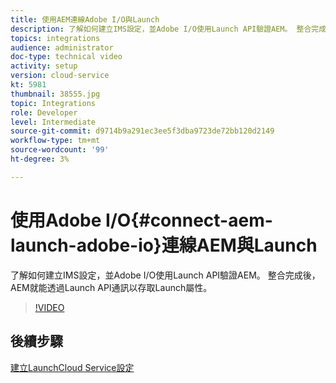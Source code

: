 ```yaml
---
title: 使用AEM連線Adobe I/O與Launch
description: 了解如何建立IMS設定，並Adobe I/O使用Launch API驗證AEM。 整合完成後，AEM就能透過Launch API通訊以存取Launch屬性。
topics: integrations
audience: administrator
doc-type: technical video
activity: setup
version: cloud-service
kt: 5981
thumbnail: 38555.jpg
topic: Integrations
role: Developer
level: Intermediate
source-git-commit: d9714b9a291ec3ee5f3dba9723de72bb120d2149
workflow-type: tm+mt
source-wordcount: '99'
ht-degree: 3%

---
```



# 使用Adobe I/O{#connect-aem-launch-adobe-io}連線AEM與Launch

了解如何建立IMS設定，並Adobe I/O使用Launch API驗證AEM。 整合完成後，AEM就能透過Launch API通訊以存取Launch屬性。

>[!VIDEO](https://video.tv.adobe.com/v/38555?quality=12&learn=on)

## 後續步驟

[建立LaunchCloud Service設定](create-launch-cloud-service.md)
